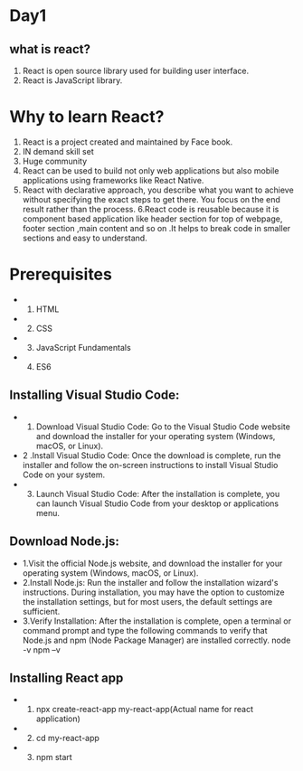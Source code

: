 # Day1
## what is react?
1. React is open source library used for building user interface.
2. React is JavaScript library.

# Why to learn React?
1. React is a project created and maintained by Face book.
2. IN demand skill set
3. Huge community
4. React can be used to build not only web applications but also mobile applications using frameworks like React Native.
5. React with declarative approach, you describe what you want to achieve without specifying the exact steps to get there. You focus on the end result rather than the process.
6.React code is reusable because it is component based application like header section for top of webpage, footer section ,main content and so on .It helps to break code in smaller sections and easy to understand.

# Prerequisites
* 1. HTML
* 2. CSS
* 3. JavaScript Fundamentals 
* 4. ES6

## Installing Visual Studio Code:
* 1. Download Visual Studio Code: Go to the Visual Studio Code website and download the installer for your operating system (Windows, macOS, or Linux).
* 2 .Install Visual Studio Code: Once the download is complete, run the installer and follow the on-screen instructions to install Visual Studio Code on your system.
* 3. Launch Visual Studio Code:  After the installation is complete, you can launch Visual Studio Code from your desktop or applications menu.

## Download Node.js:
* 1.Visit the official Node.js website, and download the installer for your operating system (Windows, macOS, or Linux).
* 2.Install Node.js:  Run the installer and follow the installation wizard's instructions. During installation, you may have the option to customize the installation settings, but for most users, the default settings are sufficient.
* 3.Verify Installation: After the installation is complete, open a terminal or command prompt and type the following commands to verify that Node.js and npm (Node Package Manager) are installed correctly.
node -v
npm –v
## Installing React app
* 1.	npx create-react-app my-react-app(Actual name for react application)
* 2.	cd my-react-app
* 3.	npm start





